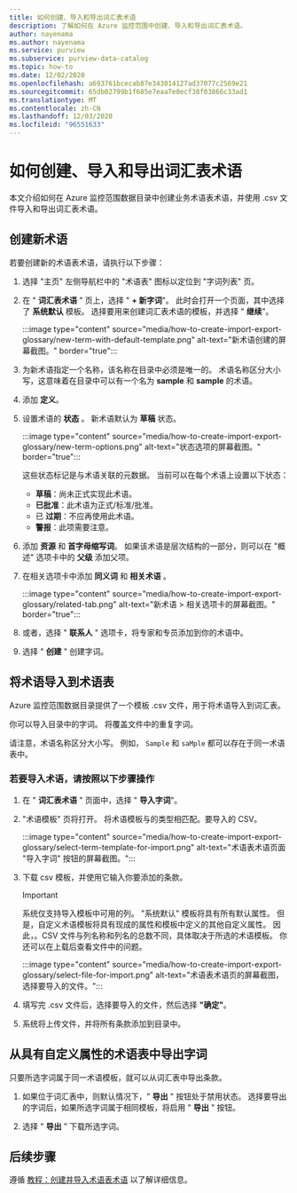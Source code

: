 ```yaml
---
title: 如何创建、导入和导出词汇表术语
description: 了解如何在 Azure 监控范围中创建、导入和导出词汇表术语。
author: nayenama
ms.author: nayenama
ms.service: purview
ms.subservice: purview-data-catalog
ms.topic: how-to
ms.date: 12/02/2020
ms.openlocfilehash: a693761bcecab87e343014127ad37077c2569e21
ms.sourcegitcommit: 65db02799b1f685e7eaa7e0ecf38f03866c33ad1
ms.translationtype: MT
ms.contentlocale: zh-CN
ms.lasthandoff: 12/03/2020
ms.locfileid: "96551633"
---
```

# <a name="how-to-create-import-and-export-glossary-terms"></a>如何创建、导入和导出词汇表术语

本文介绍如何在 Azure 监控范围数据目录中创建业务术语表术语，并使用 .csv 文件导入和导出词汇表术语。

## <a name="create-a-new-term"></a>创建新术语

若要创建新的术语表术语，请执行以下步骤：

1. 选择 "主页" 左侧导航栏中的 "术语表" 图标以定位到 "字词列表" 页。

2. 在 " **词汇表术语** " 页上，选择 " **+ 新字词**"。 此时会打开一个页面，其中选择了 **系统默认** 模板。 选择要用来创建词汇表术语的模板，并选择 " **继续**"。

   :::image type="content" source="media/how-to-create-import-export-glossary/new-term-with-default-template.png" alt-text="新术语创建的屏幕截图。" border="true":::

3. 为新术语指定一个名称，该名称在目录中必须是唯一的。 术语名称区分大小写，这意味着在目录中可以有一个名为 **sample** 和 **sample** 的术语。

4. 添加 **定义**。

5. 设置术语的 **状态** 。 新术语默认为 **草稿** 状态。

   :::image type="content" source="media/how-to-create-import-export-glossary/new-term-options.png" alt-text="状态选项的屏幕截图。" border="true":::

   这些状态标记是与术语关联的元数据。 当前可以在每个术语上设置以下状态：

   - **草稿**：尚未正式实现此术语。
   - **已批准**：此术语为正式/标准/批准。
   - 已 **过期**：不应再使用此术语。
   - **警报**：此项需要注意。

6. 添加 **资源** 和 **首字母缩写词**。 如果该术语是层次结构的一部分，则可以在 "概述" 选项卡中的 **父级** 添加父项。

7. 在相关选项卡中添加 **同义词** 和 **相关术语** 。

   :::image type="content" source="media/how-to-create-import-export-glossary/related-tab.png" alt-text="新术语 > 相关选项卡的屏幕截图。" border="true":::

8. 或者，选择 " **联系人** " 选项卡，将专家和专员添加到你的术语中。

9. 选择 " **创建** " 创建字词。

## <a name="import-terms-into-the-glossary"></a>将术语导入到术语表

Azure 监控范围数据目录提供了一个模板 .csv 文件，用于将术语导入到词汇表。

你可以导入目录中的字词。 将覆盖文件中的重复字词。

请注意，术语名称区分大小写。 例如， `Sample` 和 `saMple` 都可以存在于同一术语表中。

### <a name="to-import-terms-follow-these-steps"></a>若要导入术语，请按照以下步骤操作

1. 在 " **词汇表术语** " 页面中，选择 " **导入字词**"。

2. "术语模板" 页将打开。 将术语模板与的类型相匹配。要导入的 CSV。

   :::image type="content" source="media/how-to-create-import-export-glossary/select-term-template-for-import.png" alt-text="术语表术语页面 &quot;导入字词&quot; 按钮的屏幕截图。":::

3. 下载 csv 模板，并使用它输入你要添加的条款。

   > [!Important]
   > 系统仅支持导入模板中可用的列。 "系统默认" 模板将具有所有默认属性。
   > 但是，自定义术语模板将具有现成的属性和模板中定义的其他自定义属性。 因此，。CSV 文件与列名称和列名的总数不同，具体取决于所选的术语模板。 你还可以在上载后查看文件中的问题。

   :::image type="content" source="media/how-to-create-import-export-glossary/select-file-for-import.png" alt-text="术语表术语页的屏幕截图，选择要导入的文件。":::

4. 填写完 .csv 文件后，选择要导入的文件，然后选择 **"确定"**。

5. 系统将上传文件，并将所有条款添加到目录中。

## <a name="export-terms-from-glossary-with-custom-attributes"></a>从具有自定义属性的术语表中导出字词

只要所选字词属于同一术语模板，就可以从词汇表中导出条款。

1. 如果位于词汇表中，则默认情况下，" **导出** " 按钮处于禁用状态。 选择要导出的字词后，如果所选字词属于相同模板，将启用 " **导出** " 按钮。

2. 选择 " **导出** " 下载所选字词。

## <a name="next-steps"></a>后续步骤

遵循 [教程：创建并导入术语表术语](tutorial-import-create-glossary-terms.md) 以了解详细信息。
